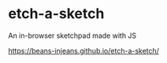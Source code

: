 # etch-a-sketch
An in-browser sketchpad made with JS

https://beans-injeans.github.io/etch-a-sketch/
